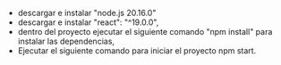 - descargar e instalar "node.js 20.16.0"
- descargar e instalar "react": "^19.0.0",
- dentro del proyecto ejecutar el siguiente comando "npm install" para instalar las dependencias,
- Ejecutar el siguiente comando para iniciar el proyecto npm start.
  
